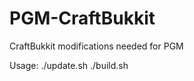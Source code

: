 PGM-CraftBukkit
===============

CraftBukkit modifications needed for PGM

Usage:
./update.sh
./build.sh
